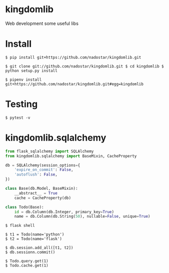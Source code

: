 # kingdomlib
Web development some useful libs

# Install
```shell
$ pip install git+https://github.com/nadostar/kingdomlib.git

$ git clone git://github.com/nadostar/kingdomlib.git $ cd kingdomlib $ python setup.py install

$ pipenv install git+https://github.com/nadostar/kingdomlib.git#egg=kingdomlib
```

# Testing
```shell
$ pytest -v
```

# kingdomlib.sqlalchemy
```python
from flask_sqlalchemy import SQLAlchemy
from kingdomlib.sqlalchemy import BaseMixin, CacheProperty

db = SQLAlchemy(session_options={
    'expire_on_commit': False,
    'autoflush': False,
})

class Base(db.Model, BaseMixin):
    __abstract__ = True
    cache = CacheProperty(db)

class Todo(Base):
    id = db.Column(db.Integer, primary_key=True)
    name = db.Column(db.String(50), nullable=False, unique=True)
```

```shell
$ flask shell

$ t1 = Todo(name='python')
$ t2 = Todo(name='flask')

$ db.session.add_all([t1, t2])
$ db.sessionn.commit()

$ Todo.query.get(1)
$ Todo.cache.get(1)
```

